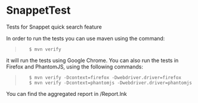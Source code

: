 # SnappetTest
Tests for Snappet quick search feature

In order to run the tests you can use maven using the command:
>        $ mvn verify 
it will run the tests using Google Chrome.
You can also run the tests in Firefox and PhantomJS, using the following commands:
>        $ mvn verify -Dcontext=firefox -Dwebdriver.driver=firefox
>        $ mvn verify -Dcontext=phantomjs -Dwebdriver.driver=phantomjs
        
You can find the aggregated report in /Report.lnk  
